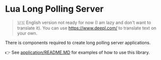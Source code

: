 # Lua Long Polling Server

> 🇺🇸 English version not ready for now (I am lazy and don't want to translate it). You can use https://www.deepl.com/ to translate text on your own.

There is components required to create long polling server applications.

👉 See [application/README.MD](/lua/long-polling/application) for examples of how to use this library.
